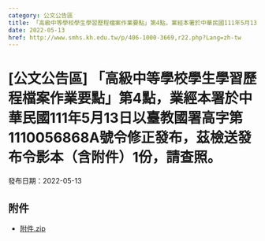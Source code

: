 ```yaml
---
category: 公文公告區
title: 「高級中等學校學生學習歷程檔案作業要點」第4點，業經本署於中華民國111年5月13日以臺教國署高字第1110056868A號令修正發布，茲檢送發布令影本（含附件）1份，請查照。
date: 2022-05-13
href: http://www.smhs.kh.edu.tw/p/406-1000-3669,r22.php?Lang=zh-tw
---
```


# [公文公告區] 「高級中等學校學生學習歷程檔案作業要點」第4點，業經本署於中華民國111年5月13日以臺教國署高字第1110056868A號令修正發布，茲檢送發布令影本（含附件）1份，請查照。

發布日期：2022-05-13



## 附件

- [附件.zip](https://www.smhs.kh.edu.tw/app/index.php?Action=downloadfile&file=WVhSMFlXTm9Memd3TDNCMFlWOHpORFF5WHpFeU9ETTJOekJmTXpFeE9EUXVlbWx3&fname=DGGGROTSYWQO41XX50LKSWHGRK30OOLKDGUWTSKK4125MLVWKPROVTPOUSSSPKPO)
